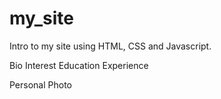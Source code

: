 # my_site

Intro to my site using HTML, CSS and Javascript.

Bio
Interest
Education
Experience 

Personal Photo



